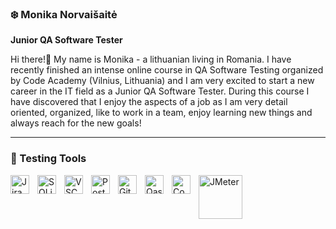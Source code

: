 ### ❄️ Monika Norvaišaitė
**Junior QA Software Tester**

Hi there!👋 My name is Monika - a lithuanian living in Romania. 
I have recently finished an intense online course in QA Software Testing organized by Code Academy (Vilnius, Lithuania) and I am very excited to start a new career in the IT field as a Junior QA Software Tester. 
During this course I have discovered that I enjoy the aspects of a job as I am very detail oriented, organized, like to work in a team, enjoy learning new things and always reach for the new goals!

- - -

### 🧰 Testing Tools

<img align="left" alt="Jira" width="30px" style="padding-right:10px;" src="https://cdn.jsdelivr.net/gh/devicons/devicon@latest/icons/jira/jira-original-wordmark.svg"/>
<img align="left" alt="SQLite" width="30px" style="padding-right:10px;" src="https://cdn.jsdelivr.net/gh/devicons/devicon@latest/icons/sqlite/sqlite-original.svg" />
<img align="left" alt="VSCode" width="30px" style="padding-right:10px;" src="https://cdn.jsdelivr.net/gh/devicons/devicon@latest/icons/vscode/vscode-original-wordmark.svg" />
<img align="left" alt="PostMan" width="30px" style="padding-right:10px;" src="https://cdn.jsdelivr.net/gh/devicons/devicon@latest/icons/postman/postman-original.svg" />
<img align="left" alt="GitHub" width="30px" style="padding-right:10px;" src="https://cdn.jsdelivr.net/gh/devicons/devicon/icons/github/github-original.svg" />
<img align="left" alt="Qase" width="30px" style="padding-right:10px;" src="https://images.crunchbase.com/image/upload/c_pad,f_auto,q_auto:eco,dpr_1/lidndmud8ysoncox1umx"/>
<img align="left" alt="Confluence" width="30px" style="padding-right:10px;" src="https://cdn.jsdelivr.net/gh/devicons/devicon@latest/icons/confluence/confluence-plain-wordmark.svg" />
<img align="left" alt="JMeter" width="70px" style="padding-right:10px;" src="https://www.angleritech.com/wp-content/uploads/2017/10/asf-logo.png" />
<br />

#



<!--
**MonikaNor/MonikaNor** is a ✨ _special_ ✨ repository because its `README.md` (this file) appears on your GitHub profile.

Here are some ideas to get you started:

- 🔭 I’m currently working on ...
- 🌱 I’m currently learning ...
- 👯 I’m looking to collaborate on ...
- 🤔 I’m looking for help with ...
- 💬 Ask me about ...
- 📫 How to reach me: ...
- 😄 Pronouns: ...
- ⚡ Fun fact: ...
-->
